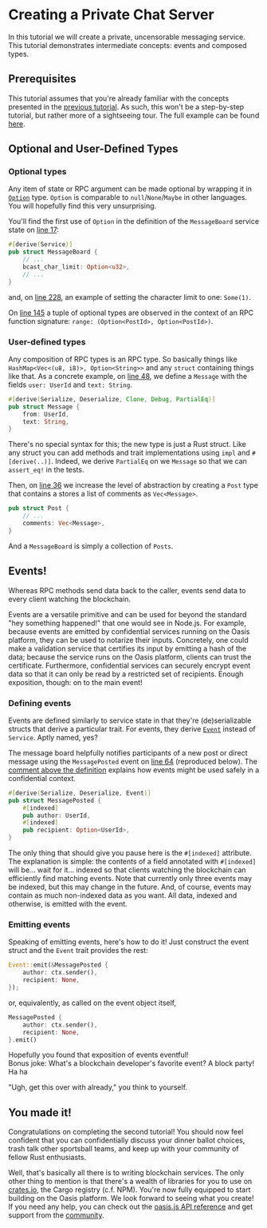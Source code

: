 # Creating a Private Chat Server

In this tutorial we will create a private, uncensorable messaging service.
This tutorial demonstrates intermediate concepts: events and composed types.

## Prerequisites

This tutorial assumes that you're already familiar with the concepts presented in the [previous tutorial](../ballot-tutorial).
As such, this won't be a step-by-step tutorial, but rather more of a sightseeing tour.
The full example can be found [here](https://github.com/oasislabs/oasis-rs/tree/master/examples/messaging).

## Optional and User-Defined Types

### Optional types

Any item of state or RPC argument can be made optional by wrapping it in [`Option`](https://doc.rust-lang.org/std/option/enum.Option.html) type.
`Option` is comparable to `null`/`None`/`Maybe` in other languages.
You will hopefully find this very unsurprising.

You'll find the first use of `Option` in the definition of the `MessageBoard` service state on [line 17](https://github.com/oasislabs/oasis-rs/blob/master/examples/messaging/src/main.rs#L17):

```rust
#[derive(Service)]
pub struct MessageBoard {
    // ...
    bcast_char_limit: Option<u32>,
    // ...
}
```

and, on [line 228](https://github.com/oasislabs/oasis-rs/blob/master/examples/messaging/src/main.rs#L228), an example of setting the character limit to one: `Some(1)`.

On [line 145](https://github.com/oasislabs/oasis-rs/blob/master/examples/messaging/src/main.rs#L145) a tuple of optional types are observed in the context of an RPC function signature: `range: (Option<PostId>, Option<PostId>)`.

### User-defined types

Any composition of RPC types is an RPC type.
So basically things like `HashMap<Vec<(u8, i8)>, Option<String>>` and any `struct` containing things like that.
As a concrete example, on [line 48](https://github.com/oasislabs/oasis-rs/blob/master/examples/messaging/src/main.rs#L48), we define a `Message` with the fields `user: UserId` and `text: String`.

```rust
#[derive(Serialize, Deserialize, Clone, Debug, PartialEq)]
pub struct Message {
    from: UserId,
    text: String,
}
```

There's no special syntax for this; the new type is just a Rust struct.
Like any struct you can add methods and trait implementations using `impl` and `#[derive(..)]`.
Indeed, we derive `PartialEq` on we `Message` so that we can `assert_eq!` in the tests.

Then, on [line 36](https://github.com/oasislabs/oasis-rs/blob/master/examples/messaging/src/main.rs#L36) we increase the level of abstraction by creating a `Post` type that contains a stores a list of comments as `Vec<Message>`.

```rust
pub struct Post {
    // ...
    comments: Vec<Message>,
}
```

And a `MessageBoard` is simply a collection of `Posts`.

## Events!

Whereas RPC methods send data back to the caller, events send data to every client watching the blockchain.

Events are a versatile primitive and can be used for beyond the standard "hey something happened!" that one would see in Node.js.
For example, because events are emitted by confidential services running on the Oasis platform, they can be used to notarize their inputs.
Concretely, one could make a validation service that certifies its input by emitting a hash of the data; because the service runs on the Oasis platform, clients can trust the certificate.
Furthermore, confidential services can securely encrypt event data so that it can only be read by a restricted set of recipients.
Enough exposition, though: on to the main event!

### Defining events

Events are defined similarly to service state in that they're (de)serializable structs that derive a particular trait.
For events, they derive [`Event`](https://docs.rs/oasis-std/0.1.0/oasis-std/exe/trait.Event.html) instead of `Service`.
Aptly named, yes?

The message board helpfully notifies participants of a new post or direct message using the `MessagePosted` event on [line 64](https://github.com/oasislabs/oasis-rs/blob/master/examples/messaging/src/main.rs#L64) (reproduced below).
The [comment above the definition](https://github.com/oasislabs/oasis-rs/blob/master/examples/messaging/src/main.rs#L58-L62) explains how events might be used safely in a confidential context.

```rust
#[derive(Serialize, Deserialize, Event)]
pub struct MessagePosted {
    #[indexed]
    pub author: UserId,
    #[indexed]
    pub recipient: Option<UserId>,
}
```

The only thing that should give you pause here is the `#[indexed]` attribute.
The explanation is simple: the contents of a field annotated with `#[indexed]` will be... wait for it... indexed so that clients watching the blockchain can efficiently find matching events.
Note that currently only three events may be indexed, but this may change in the future.
And, of course, events may contain as much non-indexed data as you want.
All data, indexed and otherwise, is emitted with the event.

### Emitting events

Speaking of emitting events, here's how to do it!
Just construct the event struct and the `Event` trait provides the rest:

```rust
Event::emit(&MessagePosted {
    author: ctx.sender(),
    recipient: None,
});
```

or, equivalently, as called on the event object itself,

```rust
MessagePosted {
    author: ctx.sender(),
    recipient: None,
}.emit()
```

Hopefully you found that exposition of events eventful!  
Bonus joke: What's a blockchain developer's favorite event? A block party! Ha ha

"Ugh, get this over with already," you think to yourself.

## You made it!

Congratulations on completing the second tutorial!
You should now feel confident that you can confidentially discuss your dinner ballot choices, trash talk other sportsball teams, and keep up with your community of fellow Rust enthusiasts.

Well, that's basically all there is to writing blockchain services.
The only other thing to mention is that there's a wealth of libraries for you to use on [crates.io](https://crates.io), the Cargo registry (c.f. NPM).
You're now fully equipped to start building on the Oasis platform.
We look forward to seeing what you create!
If you need any help, you can check out the [oasis.js API reference](https://oasis-labs-oasis-client.readthedocs-hosted.com/en/latest/) and get support from the [community](https://gitter.im/Oasis-official/Lobby).
